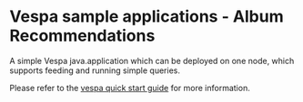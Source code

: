 <!-- Copyright 2017 Yahoo Holdings. Licensed under the terms of the Apache 2.0 license. See LICENSE in the project root. -->
# Vespa sample applications - Album Recommendations

A simple Vespa java.application which can be deployed on one node, which supports
feeding and running simple queries.

Please refer to the
[vespa quick start guide](http://docs.vespa.ai/documentation/vespa-quick-start.html)
for more information.
